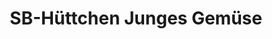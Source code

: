 ---
title: "SB-Hüttchen Junges Gemüse"
url: /asslar/sb-huettchen-junges-gemuese/
shop: Gemüse & Obst
---
